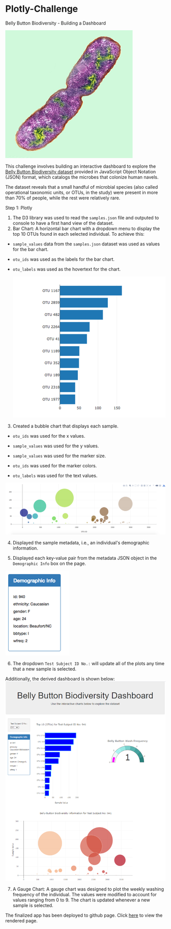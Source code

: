 # Plotly-Challenge 

Belly Button Biodiversity - Building a Dashboard

![Bacteria by filterforge.com](Images/bacteria.jpg)

This challenge involves building an interactive dashboard to explore the [Belly Button Biodiversity dataset](http://robdunnlab.com/projects/belly-button-biodiversity/) provided in JavaScript Object Notation (JSON) format, which catalogs the microbes that colonize human navels.

The dataset reveals that a small handful of microbial species (also called operational taxonomic units, or OTUs, in the study) were present in more than 70% of people, while the rest were relatively rare. 

Step 1: Plotly
1. The D3 library was used to read the `samples.json` file and outputed to console to have a first hand view of the dataset.
2. Bar Chart: A horizontal bar chart with a dropdown menu to display the top 10 OTUs found in each selected individual. To achieve this:
* `sample_values` data from the `samples.json` dataset was used as values for the bar chart.
* `otu_ids` was used as the labels for the bar chart.
* `otu_labels` was used as the hovertext for the chart.

  ![bar Chart](Images/hw01.png)

3. Created a bubble chart that displays each sample.

* `otu_ids` was used for the x values.

* `sample_values` was used for the y values.

* `sample_values` was used for the marker size.

* `otu_ids` was used for the marker colors.

* `otu_labels` was used for the text values.

![Bubble Chart](Images/bubble_chart.png)

4. Displayed the sample metadata, i.e., an individual's demographic information.

5. Displayed each key-value pair from the metadata JSON object in the `Demographic Info` box on the page.

![hw](Images/hw03.png)

6. The dropdown `Test Subject ID No.:` will update all of the plots any time that a new sample is selected.

Additionally, the derived dashboard is shown below:
![hw](Images/Plotly_capture.PNG)

7. A Gauge Chart: A gauge chart was designed to plot the weekly washing frequency of the individual. The values were modified to account for values ranging from 0 to 9. The chart is updated whenever a new sample is selected. 

The finalized app has been deployed to github page. Click [here](https://jonathanezeugo.github.io/Plotly-Challenge/StarterCode/index.html) to view the rendered page.